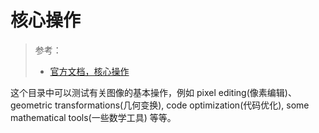 # 核心操作

> 参考：
>
> - [官方文档，核心操作](https://docs.opencv.org/4.x/d7/d16/tutorial_py_table_of_contents_core.html)

这个目录中可以测试有关图像的基本操作，例如 pixel editing(像素编辑)、geometric transformations(几何变换), code optimization(代码优化), some mathematical tools(一些数学工具) 等等。
